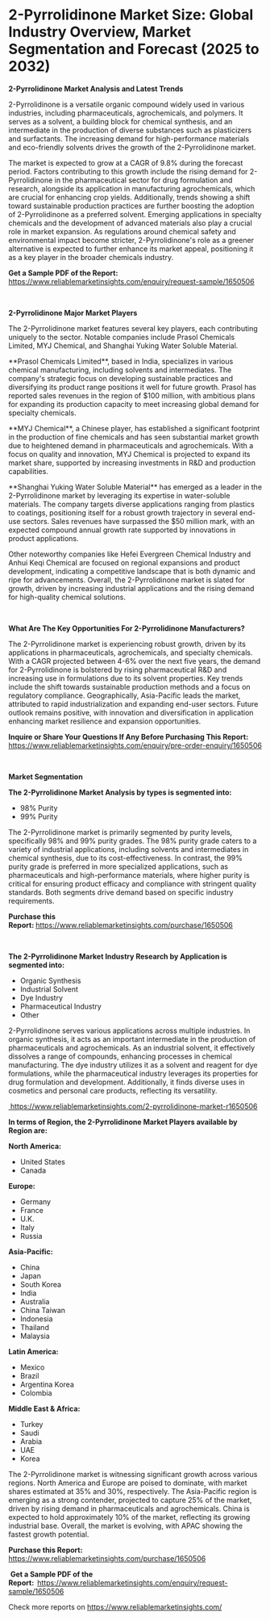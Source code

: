 <p><h1>2-Pyrrolidinone Market Size: Global Industry Overview, Market Segmentation and Forecast (2025 to 2032)</h1></p><p><strong>2-Pyrrolidinone Market Analysis and Latest Trends</strong></p>
<p><p>2-Pyrrolidinone is a versatile organic compound widely used in various industries, including pharmaceuticals, agrochemicals, and polymers. It serves as a solvent, a building block for chemical synthesis, and an intermediate in the production of diverse substances such as plasticizers and surfactants. The increasing demand for high-performance materials and eco-friendly solvents drives the growth of the 2-Pyrrolidinone market.</p><p>The market is expected to grow at a CAGR of 9.8% during the forecast period. Factors contributing to this growth include the rising demand for 2-Pyrrolidinone in the pharmaceutical sector for drug formulation and research, alongside its application in manufacturing agrochemicals, which are crucial for enhancing crop yields. Additionally, trends showing a shift toward sustainable production practices are further boosting the adoption of 2-Pyrrolidinone as a preferred solvent. Emerging applications in specialty chemicals and the development of advanced materials also play a crucial role in market expansion. As regulations around chemical safety and environmental impact become stricter, 2-Pyrrolidinone's role as a greener alternative is expected to further enhance its market appeal, positioning it as a key player in the broader chemicals industry.</p></p>
<p><strong>Get a Sample PDF of the Report:&nbsp;</strong> <a href="https://www.reliablemarketinsights.com/enquiry/request-sample/1650506?utm_campaign=3138&utm_medium=2&utm_source=Github&utm_content=ia&utm_term=23032025&utm_id=2-pyrrolidinone">https://www.reliablemarketinsights.com/enquiry/request-sample/1650506</a></p>
<p>&nbsp;</p>
<p><strong>2-Pyrrolidinone Major Market Players</strong></p>
<p><p>The 2-Pyrrolidinone market features several key players, each contributing uniquely to the sector. Notable companies include Prasol Chemicals Limited, MYJ Chemical, and Shanghai Yuking Water Soluble Material.</p><p>**Prasol Chemicals Limited**, based in India, specializes in various chemical manufacturing, including solvents and intermediates. The company's strategic focus on developing sustainable practices and diversifying its product range positions it well for future growth. Prasol has reported sales revenues in the region of $100 million, with ambitious plans for expanding its production capacity to meet increasing global demand for specialty chemicals.</p><p>**MYJ Chemical**, a Chinese player, has established a significant footprint in the production of fine chemicals and has seen substantial market growth due to heightened demand in pharmaceuticals and agrochemicals. With a focus on quality and innovation, MYJ Chemical is projected to expand its market share, supported by increasing investments in R&D and production capabilities.</p><p>**Shanghai Yuking Water Soluble Material** has emerged as a leader in the 2-Pyrrolidinone market by leveraging its expertise in water-soluble materials. The company targets diverse applications ranging from plastics to coatings, positioning itself for a robust growth trajectory in several end-use sectors. Sales revenues have surpassed the $50 million mark, with an expected compound annual growth rate supported by innovations in product applications.</p><p>Other noteworthy companies like Hefei Evergreen Chemical Industry and Anhui Keqi Chemical are focused on regional expansions and product development, indicating a competitive landscape that is both dynamic and ripe for advancements. Overall, the 2-Pyrrolidinone market is slated for growth, driven by increasing industrial applications and the rising demand for high-quality chemical solutions.</p></p>
<p>&nbsp;</p>
<p><strong>What Are The Key Opportunities For 2-Pyrrolidinone Manufacturers?</strong></p>
<p><p>The 2-Pyrrolidinone market is experiencing robust growth, driven by its applications in pharmaceuticals, agrochemicals, and specialty chemicals. With a CAGR projected between 4-6% over the next five years, the demand for 2-Pyrrolidinone is bolstered by rising pharmaceutical R&D and increasing use in formulations due to its solvent properties. Key trends include the shift towards sustainable production methods and a focus on regulatory compliance. Geographically, Asia-Pacific leads the market, attributed to rapid industrialization and expanding end-user sectors. Future outlook remains positive, with innovation and diversification in application enhancing market resilience and expansion opportunities.</p></p>
<p><strong>Inquire or Share Your Questions If Any Before Purchasing This Report:</strong> <a href="https://www.reliablemarketinsights.com/enquiry/pre-order-enquiry/1650506?utm_campaign=3138&utm_medium=2&utm_source=Github&utm_content=ia&utm_term=23032025&utm_id=2-pyrrolidinone">https://www.reliablemarketinsights.com/enquiry/pre-order-enquiry/1650506</a></p>
<p>&nbsp;</p>
<p><strong>Market Segmentation</strong></p>
<p><strong>The 2-Pyrrolidinone Market Analysis by types is segmented into:</strong></p>
<p><ul><li>98% Purity</li><li>99% Purity</li></ul></p>
<p><p>The 2-Pyrrolidinone market is primarily segmented by purity levels, specifically 98% and 99% purity grades. The 98% purity grade caters to a variety of industrial applications, including solvents and intermediates in chemical synthesis, due to its cost-effectiveness. In contrast, the 99% purity grade is preferred in more specialized applications, such as pharmaceuticals and high-performance materials, where higher purity is critical for ensuring product efficacy and compliance with stringent quality standards. Both segments drive demand based on specific industry requirements.</p></p>
<p><strong>Purchase this Report:&nbsp;</strong><a href="https://www.reliablemarketinsights.com/purchase/1650506?utm_campaign=3138&utm_medium=2&utm_source=Github&utm_content=ia&utm_term=23032025&utm_id=2-pyrrolidinone">https://www.reliablemarketinsights.com/purchase/1650506</a></p>
<p>&nbsp;</p>
<p><strong>The 2-Pyrrolidinone Market Industry Research by Application is segmented into:</strong></p>
<p><ul><li>Organic Synthesis</li><li>Industrial Solvent</li><li>Dye Industry</li><li>Pharmaceutical Industry</li><li>Other</li></ul></p>
<p><p>2-Pyrrolidinone serves various applications across multiple industries. In organic synthesis, it acts as an important intermediate in the production of pharmaceuticals and agrochemicals. As an industrial solvent, it effectively dissolves a range of compounds, enhancing processes in chemical manufacturing. The dye industry utilizes it as a solvent and reagent for dye formulations, while the pharmaceutical industry leverages its properties for drug formulation and development. Additionally, it finds diverse uses in cosmetics and personal care products, reflecting its versatility.</p></p>
<p><a href="https://www.reliablemarketinsights.com/2-pyrrolidinone-market-r1650506?utm_campaign=3138&utm_medium=2&utm_source=Github&utm_content=ia&utm_term=23032025&utm_id=2-pyrrolidinone">&nbsp;https://www.reliablemarketinsights.com/2-pyrrolidinone-market-r1650506</a></p>
<p><strong>In terms of Region, the 2-Pyrrolidinone Market Players available by Region are:</strong></p>
<p>
    <p> <strong> North America: </strong>
        <ul>
            <li>United States</li>
            <li>Canada</li>
        </ul>
        </p> 
    <p> <strong> Europe: </strong>
        <ul>
            <li>Germany</li>
            <li>France</li>
            <li>U.K.</li>
            <li>Italy</li>
            <li>Russia</li>
        </ul>
        </p> 
    <p> <strong> Asia-Pacific: </strong>
        <ul>
            <li>China</li>
            <li>Japan</li>
            <li>South Korea</li>
            <li>India</li>
            <li>Australia</li>
            <li>China Taiwan</li>
            <li>Indonesia</li>
            <li>Thailand</li>
            <li>Malaysia</li>
        </ul>
        </p> 
    <p> <strong> Latin America: </strong>
        <ul>
            <li>Mexico</li>
            <li>Brazil</li>
            <li>Argentina Korea</li>
            <li>Colombia</li>
        </ul>
        </p> 
    <p> <strong> Middle East & Africa: </strong>
        <ul>
            <li>Turkey</li>
            <li>Saudi</li>
            <li>Arabia</li>
            <li>UAE</li>
            <li>Korea</li>
        </ul>
    </p>
    </p>
<p><p>The 2-Pyrrolidinone market is witnessing significant growth across various regions. North America and Europe are poised to dominate, with market shares estimated at 35% and 30%, respectively. The Asia-Pacific region is emerging as a strong contender, projected to capture 25% of the market, driven by rising demand in pharmaceuticals and agrochemicals. China is expected to hold approximately 10% of the market, reflecting its growing industrial base. Overall, the market is evolving, with APAC showing the fastest growth potential.</p></p>
<p><strong>Purchase this Report: </strong><a href="https://www.reliablemarketinsights.com/purchase/1650506?utm_campaign=3138&utm_medium=2&utm_source=Github&utm_content=ia&utm_term=23032025&utm_id=2-pyrrolidinone">https://www.reliablemarketinsights.com/purchase/1650506</a></p>
<p>&nbsp;<strong>Get a Sample PDF of the Report:&nbsp;&nbsp;</strong><a href="https://www.reliablemarketinsights.com/enquiry/request-sample/1650506?utm_campaign=3138&utm_medium=2&utm_source=Github&utm_content=ia&utm_term=23032025&utm_id=2-pyrrolidinone">https://www.reliablemarketinsights.com/enquiry/request-sample/1650506</a></p>
<p><strong></strong></p>
<p>Check more reports on <a href="https://www.reliablemarketinsights.com/?utm_campaign=3138&utm_medium=2&utm_source=Github&utm_content=ia&utm_term=23032025&utm_id=2-pyrrolidinone">https://www.reliablemarketinsights.com/</a></p>